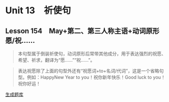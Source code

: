 ﻿ # Unit 13　祈使句
 ## Lesson 154　May+第二、第三人称主语+动词原形　愿/祝……
 
> 本句型属于倒装祈使句，动词原形后常带其他成分，用于表达强烈的祝愿、希望、祈求，翻译为“愿……”“祝……”。

> 表达祝愿除了上面的句型外还有“祝愿词+to+名词/代词”，这是一个省略句型。例如：HappyNew Year to you！祝你新年快乐！Good luck to you！祝你好运！


 [生成题库](./question/f154.json)